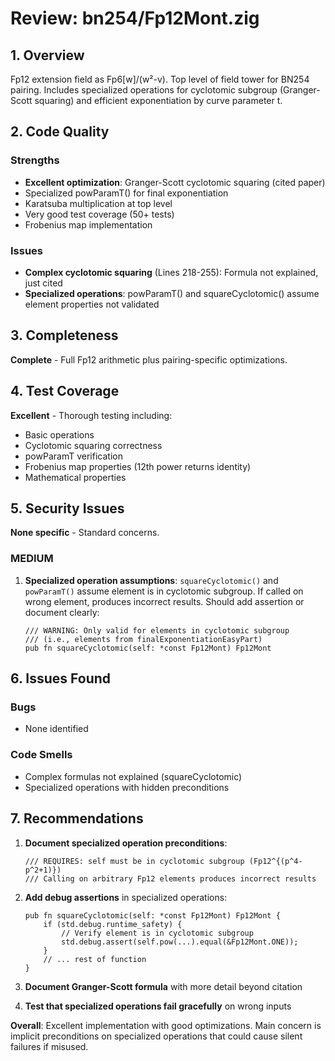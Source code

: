 # Review: bn254/Fp12Mont.zig

## 1. Overview
Fp12 extension field as Fp6[w]/(w²-v). Top level of field tower for BN254 pairing. Includes specialized operations for cyclotomic subgroup (Granger-Scott squaring) and efficient exponentiation by curve parameter t.

## 2. Code Quality

### Strengths
- **Excellent optimization**: Granger-Scott cyclotomic squaring (cited paper)
- Specialized powParamT() for final exponentiation
- Karatsuba multiplication at top level
- Very good test coverage (50+ tests)
- Frobenius map implementation

### Issues
- **Complex cyclotomic squaring** (Lines 218-255): Formula not explained, just cited
- **Specialized operations**: powParamT() and squareCyclotomic() assume element properties not validated

## 3. Completeness

**Complete** - Full Fp12 arithmetic plus pairing-specific optimizations.

## 4. Test Coverage

**Excellent** - Thorough testing including:
- Basic operations
- Cyclotomic squaring correctness
- powParamT verification
- Frobenius map properties (12th power returns identity)
- Mathematical properties

## 5. Security Issues

**None specific** - Standard concerns.

### MEDIUM
1. **Specialized operation assumptions**: `squareCyclotomic()` and `powParamT()` assume element is in cyclotomic subgroup. If called on wrong element, produces incorrect results. Should add assertion or document clearly:
   ```zig
   /// WARNING: Only valid for elements in cyclotomic subgroup
   /// (i.e., elements from finalExponentiationEasyPart)
   pub fn squareCyclotomic(self: *const Fp12Mont) Fp12Mont
   ```

## 6. Issues Found

### Bugs
- None identified

### Code Smells
- Complex formulas not explained (squareCyclotomic)
- Specialized operations with hidden preconditions

## 7. Recommendations

1. **Document specialized operation preconditions**:
   ```zig
   /// REQUIRES: self must be in cyclotomic subgroup (Fp12^{(p^4-p^2+1)})
   /// Calling on arbitrary Fp12 elements produces incorrect results
   ```

2. **Add debug assertions** in specialized operations:
   ```zig
   pub fn squareCyclotomic(self: *const Fp12Mont) Fp12Mont {
       if (std.debug.runtime_safety) {
           // Verify element is in cyclotomic subgroup
           std.debug.assert(self.pow(...).equal(&Fp12Mont.ONE));
       }
       // ... rest of function
   }
   ```

3. **Document Granger-Scott formula** with more detail beyond citation

4. **Test that specialized operations fail gracefully** on wrong inputs

**Overall**: Excellent implementation with good optimizations. Main concern is implicit preconditions on specialized operations that could cause silent failures if misused.
